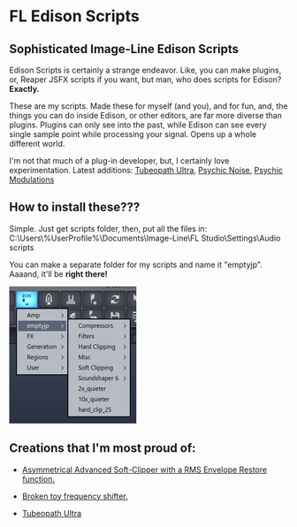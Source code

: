 # FL Edison Scripts
## Sophisticated Image-Line Edison Scripts
Edison Scripts is certainly a strange endeavor. Like, you can make plugins, or, Reaper JSFX scripts if you want, but man, who does scripts for Edison? **Exactly.**

These are my scripts. Made these for myself (and you), and for fun, and, the things you can do inside Edison, or other editors, are far more diverse than plugins. Plugins can only see into the past, while Edison can see every single sample point while processing your signal. Opens up a whole different world.

I'm not that much of a plug-in developer, but, I certainly love experimentation.
Latest additions: [Tubeopath Ultra](/scripts/Saturation/Tubeopath%20Ultra.pyscript), [Psychic Noise](/scripts/Misc/Psychick%20Noise.pyscript), [Psychic Modulations](/scripts/Misc/Psychick%20Modulations.pyscript)
## How to install these???

Simple. Just get scripts folder, then, put all the files in:
C:\Users\\%UserProfile%\Documents\Image-Line\FL Studio\Settings\Audio scripts

You can make a separate folder for my scripts and name it "emptyjp".
Aaaand, it'll be **right there!**

![Love](/img/itshere.png?raw=true "Your lovely scripts")

## Creations that I'm most proud of:

* [Asymmetrical Advanced Soft-Clipper with a RMS Envelope Restore function.](/scripts/Soft%20Clipping/Asym%20Advanced%20Soft%20Clipper.pyscript)

* [Broken toy frequency shifter.](/scripts/Misc/BROKENTOY.pyscript)

* [Tubeopath Ultra](/scripts/Saturation/Tubeopath%20Ultra.pyscript)
